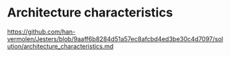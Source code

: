 # Architecture characteristics
https://github.com/han-vermolen/Jesters/blob/9aaff6b8284d51a57ec8afcbd4ed3be30c4d7097/solution/architecture_characteristics.md
